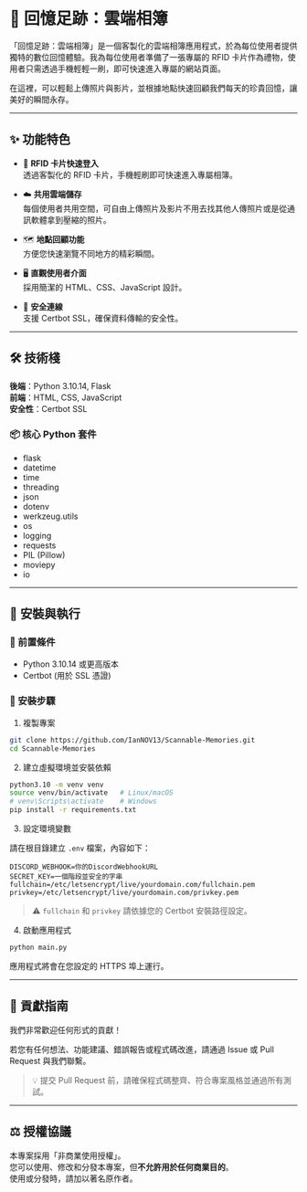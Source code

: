 # 📸 回憶足跡：雲端相簿

「回憶足跡：雲端相簿」是一個客製化的雲端相簿應用程式，於為每位使用者提供獨特的數位回憶體驗。我為每位使用者準備了一張專屬的 RFID 卡片作為禮物，使用者只需透過手機輕輕一刷，即可快速進入專屬的網站頁面。

在這裡，可以輕鬆上傳照片與影片，並根據地點快速回顧我們每天的珍貴回憶，讓美好的瞬間永存。

---

## ✨ 功能特色

- 🌻 **RFID 卡片快速登入**\
  透過客製化的 RFID 卡片，手機輕刷即可快速進入專屬相簿。

- ☁️ **共用雲端儲存**\
  每個使用者共用空間，可自由上傳照片及影片不用去找其他人傳照片或是從通訊軟體拿到壓縮的照片。

- 🗺️ **地點回顧功能**\
  方便您快速瀏覽不同地方的精彩瞬間。

- 🖥️ **直觀使用者介面**\
  採用簡潔的 HTML、CSS、JavaScript 設計。

- 🔐 **安全連線**\
  支援 Certbot SSL，確保資料傳輸的安全性。

---

## 🛠️ 技術棧

**後端**：Python 3.10.14, Flask\
**前端**：HTML, CSS, JavaScript\
**安全性**：Certbot SSL

### 📦 核心 Python 套件

- flask
- datetime
- time
- threading
- json
- dotenv
- werkzeug.utils
- os
- logging
- requests
- PIL (Pillow)
- moviepy
- io

---

## 🚀 安裝與執行

### 📌 前置條件

- Python 3.10.14 或更高版本
- Certbot (用於 SSL 憑證)

### 🔧 安裝步驟

1. 複製專案

```bash
git clone https://github.com/IanNOV13/Scannable-Memories.git
cd Scannable-Memories
```

2. 建立虛擬環境並安裝依賴

```bash
python3.10 -m venv venv
source venv/bin/activate   # Linux/macOS
# venv\Scripts\activate    # Windows
pip install -r requirements.txt
```

3. 設定環境變數

請在根目錄建立 `.env` 檔案，內容如下：

```env
DISCORD_WEBHOOK=你的DiscordWebhookURL
SECRET_KEY=一個階段並安全的字串
fullchain=/etc/letsencrypt/live/yourdomain.com/fullchain.pem
privkey=/etc/letsencrypt/live/yourdomain.com/privkey.pem
```

> ⚠️ `fullchain` 和 `privkey` 請依據您的 Certbot 安裝路徑設定。

4. 啟動應用程式

```bash
python main.py
```

應用程式將會在您設定的 HTTPS 埠上運行。

---

## 🤝 貢獻指南

我們非常歡迎任何形式的貢獻！

若您有任何想法、功能建議、錯誤報告或程式碼改進，請通過 Issue 或 Pull Request 與我們聯繫。

> 💡 提交 Pull Request 前，請確保程式碼整齊、符合專案風格並通過所有測試。

---

## ⚖️ 授權協議

本專案採用「非商業使用授權」。\
您可以使用、修改和分發本專案，但**不允許用於任何商業目的**。\
使用或分發時，請加以著名原作者。

